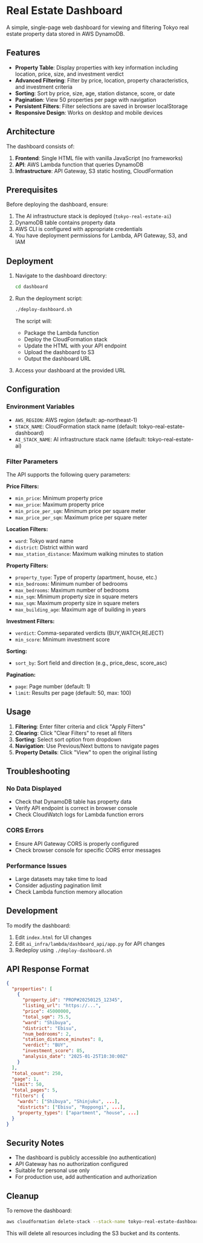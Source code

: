# Real Estate Dashboard

A simple, single-page web dashboard for viewing and filtering Tokyo real estate property data stored in AWS DynamoDB.

## Features

- **Property Table**: Display properties with key information including location, price, size, and investment verdict
- **Advanced Filtering**: Filter by price, location, property characteristics, and investment criteria
- **Sorting**: Sort by price, size, age, station distance, score, or date
- **Pagination**: View 50 properties per page with navigation
- **Persistent Filters**: Filter selections are saved in browser localStorage
- **Responsive Design**: Works on desktop and mobile devices

## Architecture

The dashboard consists of:
1. **Frontend**: Single HTML file with vanilla JavaScript (no frameworks)
2. **API**: AWS Lambda function that queries DynamoDB
3. **Infrastructure**: API Gateway, S3 static hosting, CloudFormation

## Prerequisites

Before deploying the dashboard, ensure:
1. The AI infrastructure stack is deployed (`tokyo-real-estate-ai`)
2. DynamoDB table contains property data
3. AWS CLI is configured with appropriate credentials
4. You have deployment permissions for Lambda, API Gateway, S3, and IAM

## Deployment

1. Navigate to the dashboard directory:
   ```bash
   cd dashboard
   ```

2. Run the deployment script:
   ```bash
   ./deploy-dashboard.sh
   ```

   The script will:
   - Package the Lambda function
   - Deploy the CloudFormation stack
   - Update the HTML with your API endpoint
   - Upload the dashboard to S3
   - Output the dashboard URL

3. Access your dashboard at the provided URL

## Configuration

### Environment Variables
- `AWS_REGION`: AWS region (default: ap-northeast-1)
- `STACK_NAME`: CloudFormation stack name (default: tokyo-real-estate-dashboard)
- `AI_STACK_NAME`: AI infrastructure stack name (default: tokyo-real-estate-ai)

### Filter Parameters

The API supports the following query parameters:

**Price Filters:**
- `min_price`: Minimum property price
- `max_price`: Maximum property price
- `min_price_per_sqm`: Minimum price per square meter
- `max_price_per_sqm`: Maximum price per square meter

**Location Filters:**
- `ward`: Tokyo ward name
- `district`: District within ward
- `max_station_distance`: Maximum walking minutes to station

**Property Filters:**
- `property_type`: Type of property (apartment, house, etc.)
- `min_bedrooms`: Minimum number of bedrooms
- `max_bedrooms`: Maximum number of bedrooms
- `min_sqm`: Minimum property size in square meters
- `max_sqm`: Maximum property size in square meters
- `max_building_age`: Maximum age of building in years

**Investment Filters:**
- `verdict`: Comma-separated verdicts (BUY,WATCH,REJECT)
- `min_score`: Minimum investment score

**Sorting:**
- `sort_by`: Sort field and direction (e.g., price_desc, score_asc)

**Pagination:**
- `page`: Page number (default: 1)
- `limit`: Results per page (default: 50, max: 100)

## Usage

1. **Filtering**: Enter filter criteria and click "Apply Filters"
2. **Clearing**: Click "Clear Filters" to reset all filters
3. **Sorting**: Select sort option from dropdown
4. **Navigation**: Use Previous/Next buttons to navigate pages
5. **Property Details**: Click "View" to open the original listing

## Troubleshooting

### No Data Displayed
- Check that DynamoDB table has property data
- Verify API endpoint is correct in browser console
- Check CloudWatch logs for Lambda function errors

### CORS Errors
- Ensure API Gateway CORS is properly configured
- Check browser console for specific CORS error messages

### Performance Issues
- Large datasets may take time to load
- Consider adjusting pagination limit
- Check Lambda function memory allocation

## Development

To modify the dashboard:

1. Edit `index.html` for UI changes
2. Edit `ai_infra/lambda/dashboard_api/app.py` for API changes
3. Redeploy using `./deploy-dashboard.sh`

## API Response Format

```json
{
  "properties": [
    {
      "property_id": "PROP#20250125_12345",
      "listing_url": "https://...",
      "price": 45000000,
      "total_sqm": 75.5,
      "ward": "Shibuya",
      "district": "Ebisu",
      "num_bedrooms": 2,
      "station_distance_minutes": 8,
      "verdict": "BUY",
      "investment_score": 85,
      "analysis_date": "2025-01-25T10:30:00Z"
    }
  ],
  "total_count": 250,
  "page": 1,
  "limit": 50,
  "total_pages": 5,
  "filters": {
    "wards": ["Shibuya", "Shinjuku", ...],
    "districts": ["Ebisu", "Roppongi", ...],
    "property_types": ["apartment", "house", ...]
  }
}
```

## Security Notes

- The dashboard is publicly accessible (no authentication)
- API Gateway has no authorization configured
- Suitable for personal use only
- For production use, add authentication and authorization

## Cleanup

To remove the dashboard:
```bash
aws cloudformation delete-stack --stack-name tokyo-real-estate-dashboard --region ap-northeast-1
```

This will delete all resources including the S3 bucket and its contents.